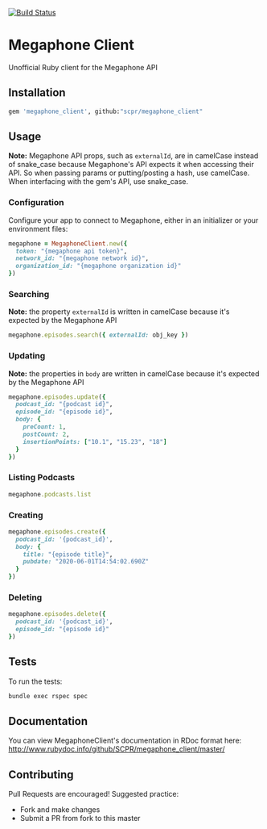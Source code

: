 [![Build Status](https://circleci.com/gh/SCPR/megaphone_client.png)](https://circleci.com/gh/SCPR/megaphone_client)

# Megaphone Client
Unofficial Ruby client for the Megaphone API

## Installation
```bash
gem 'megaphone_client', github:"scpr/megaphone_client"
```

## Usage
**Note:** Megaphone API props, such as `externalId`, are in camelCase instead of snake_case because Megaphone's API expects it when accessing their API. So when passing params or putting/posting a hash, use camelCase. When interfacing with the gem's API, use snake_case.

### Configuration
Configure your app to connect to Megaphone, either in an initializer or your environment files:

```ruby
megaphone = MegaphoneClient.new({
  token: "{megaphone api token}",
  network_id: "{megaphone network id}",
  organization_id: "{megaphone organization id}"
})
```

### Searching

**Note:** the property `externalId` is written in camelCase because it's expected by the Megaphone API

```ruby
megaphone.episodes.search({ externalId: obj_key })
```

### Updating

**Note:** the properties in `body` are written in camelCase because it's expected by the Megaphone API

```ruby
megaphone.episodes.update({
  podcast_id: "{podcast id}",
  episode_id: "{episode id}",
  body: {
    preCount: 1,
    postCount: 2,
    insertionPoints: ["10.1", "15.23", "18"]
  }
})
```

### Listing Podcasts

```ruby
megaphone.podcasts.list
```

### Creating

```ruby
megaphone.episodes.create({
  podcast_id: '{podcast_id}',
  body: {
    title: "{episode title}",
    pubdate: "2020-06-01T14:54:02.690Z"
  }
})
```

### Deleting

```ruby
megaphone.episodes.delete({
  podcast_id: '{podcast_id}',
  episode_id: "{episode id}"
})
```

## Tests

To run the tests:
```bash
bundle exec rspec spec
```

## Documentation

You can view MegaphoneClient's documentation in RDoc format here:
http://www.rubydoc.info/github/SCPR/megaphone_client/master/

## Contributing

Pull Requests are encouraged! Suggested practice:
- Fork and make changes
- Submit a PR from fork to this master